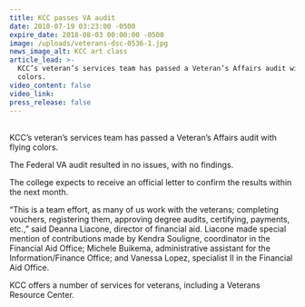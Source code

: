 ```yaml
---
title: KCC passes VA audit
date: 2018-07-19 03:23:00 -0500
expire_date: 2018-08-03 00:00:00 -0500
image: /uploads/veterans-dsc-0536-1.jpg
news_image_alt: KCC art class
article_lead: >-
  KCC’s veteran’s services team has passed a Veteran’s Affairs audit with flying
  colors.
video_content: false
video_link:
press_release: false
---
```


<br>KCC’s veteran’s services team has passed a Veteran’s Affairs audit with flying colors.

The Federal VA audit resulted in no issues, with no findings.

The college expects to receive an official letter to confirm the results within the next month.

“This is a team effort, as many of us work with the veterans; completing vouchers, registering them, approving degree audits, certifying, payments, etc.,” said Deanna Liacone, director of financial aid. Liacone made special mention of contributions made by Kendra Souligne, coordinator in the Financial Aid Office; Michele Buikema, administrative assistant for the Information/Finance Office; and Vanessa Lopez, specialist II in the Financial Aid Office.

KCC offers a number of services for veterans, including a Veterans Resource Center.